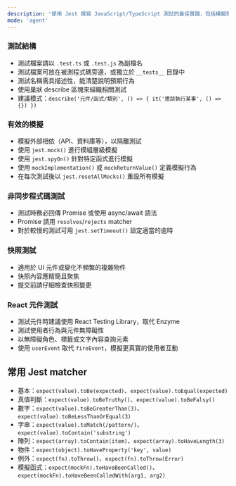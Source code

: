 ```yaml
---
description: '使用 Jest 撰寫 JavaScript/TypeScript 測試的最佳實踐，包括模擬策略、測試結構與常見模式。'
mode: 'agent'
---
```


### 測試結構
- 測試檔案請以 `.test.ts` 或 `.test.js` 為副檔名
- 測試檔案可放在被測程式碼旁邊，或獨立於 `__tests__` 目錄中
- 測試名稱需具描述性，能清楚說明預期行為
- 使用巢狀 describe 區塊來組織相關測試
- 建議模式：`describe('元件/函式/類別', () => { it('應該執行某事', () => {}) })`

### 有效的模擬
- 模擬外部相依（API、資料庫等），以隔離測試
- 使用 `jest.mock()` 進行模組層級模擬
- 使用 `jest.spyOn()` 針對特定函式進行模擬
- 使用 `mockImplementation()` 或 `mockReturnValue()` 定義模擬行為
- 在每次測試後以 `jest.resetAllMocks()` 重設所有模擬

### 非同步程式碼測試
- 測試時務必回傳 Promise 或使用 async/await 語法
- Promise 請用 `resolves`/`rejects` matcher
- 對於較慢的測試可用 `jest.setTimeout()` 設定適當的逾時

### 快照測試
- 適用於 UI 元件或變化不頻繁的複雜物件
- 快照內容應精簡且聚焦
- 提交前請仔細檢查快照變更

### React 元件測試
- 測試元件時建議使用 React Testing Library，取代 Enzyme
- 測試使用者行為與元件無障礙性
- 以無障礙角色、標籤或文字內容查詢元素
- 使用 `userEvent` 取代 `fireEvent`，模擬更真實的使用者互動

## 常用 Jest matcher
- 基本：`expect(value).toBe(expected)`、`expect(value).toEqual(expected)`
- 真值判斷：`expect(value).toBeTruthy()`、`expect(value).toBeFalsy()`
- 數字：`expect(value).toBeGreaterThan(3)`、`expect(value).toBeLessThanOrEqual(3)`
- 字串：`expect(value).toMatch(/pattern/)`、`expect(value).toContain('substring')`
- 陣列：`expect(array).toContain(item)`、`expect(array).toHaveLength(3)`
- 物件：`expect(object).toHaveProperty('key', value)`
- 例外：`expect(fn).toThrow()`、`expect(fn).toThrow(Error)`
- 模擬函式：`expect(mockFn).toHaveBeenCalled()`、`expect(mockFn).toHaveBeenCalledWith(arg1, arg2)`
